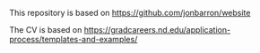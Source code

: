 This repository is based on https://github.com/jonbarron/website

The CV is based on https://gradcareers.nd.edu/application-process/templates-and-examples/
